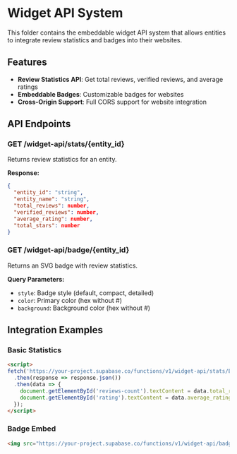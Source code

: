# Widget API System

This folder contains the embeddable widget API system that allows entities to integrate review statistics and badges into their websites.

## Features

- **Review Statistics API**: Get total reviews, verified reviews, and average ratings
- **Embeddable Badges**: Customizable badges for websites
- **Cross-Origin Support**: Full CORS support for website integration

## API Endpoints

### GET /widget-api/stats/{entity_id}
Returns review statistics for an entity.

**Response:**
```json
{
  "entity_id": "string",
  "entity_name": "string", 
  "total_reviews": number,
  "verified_reviews": number,
  "average_rating": number,
  "total_stars": number
}
```

### GET /widget-api/badge/{entity_id}
Returns an SVG badge with review statistics.

**Query Parameters:**
- `style`: Badge style (default, compact, detailed)
- `color`: Primary color (hex without #)
- `background`: Background color (hex without #)

## Integration Examples

### Basic Statistics
```html
<script>
fetch('https://your-project.supabase.co/functions/v1/widget-api/stats/ENTITY_ID')
  .then(response => response.json())
  .then(data => {
    document.getElementById('reviews-count').textContent = data.total_reviews;
    document.getElementById('rating').textContent = data.average_rating;
  });
</script>
```

### Badge Embed
```html
<img src="https://your-project.supabase.co/functions/v1/widget-api/badge/ENTITY_ID?style=default&color=007bff" alt="Reviews Badge" />
```